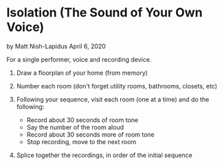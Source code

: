 # Isolation (The Sound of Your Own Voice)
by Matt Nish-Lapidus
April 6, 2020

For a single performer, voice and recording device.

1. Draw a floorplan of your home (from memory)

2. Number each room (don't forget utility rooms, bathrooms, closets, etc)

3. Following your sequence, visit each room (one at a time) and do the following:
    - Record about 30 seconds of room tone
    - Say the number of the room aloud
    - Record about 30 seconds more of room tone
    - Stop recording, move to the next room

4. Splice together the recordings, in order of the initial sequence
